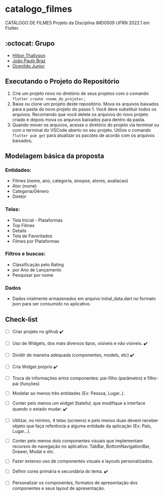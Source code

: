# catalogo_filmes

CATÁLOGO DE FILMES
Projeto da Disciplina IMD0509 UFRN 2022.1 em Flutter.

## :octocat: Grupo
- [Hilton Thallyson](https://github.com/HiltonThallyson)
- [João Paulo Braz](https://github.com/jpbraz)
- [Ocenildo Junior](https://github.com/OcenildoJunior)

## Executando o Projeto do Repositório
1. Crie um projeto novo no diretório de seus projetos com o comando ```flutter create <nome_do_projeto>``` ;
2. Baixe ou clone um projeto deste repositório. Mova os arquivos baixados para a pasta do novo projeto do passo 1. Você deve substituir todos os arquivos. Recomendo que você delete os arquivos do novo projeto criado e depois mova os arquivos baixados para dentro da pasta.
3. Quando mover os arquivos, acesse o diretório do projeto via terminal ou com o terminal do VSCode aberto no seu projeto. Utilize o comando ```flutter pub get``` para atualizar os pacotes de acordo com os arquivos baixados;

## Modelagem básica da proposta
### Entidades:
- Filmes (nome, ano, categoria, sinopse, atores, avaliacao)
- Ator (nome)
- Categoria/Gênero
- Diretor
### Telas:
- Tela Inicial - Plataformas
- Top Filmes
- Details
- Tela de Favoritados
- Filmes por Plataformas
### Filtros e buscas:
- Classificação pelo Rating
- por Ano de Lançamento
- Pesquisar por nome
### Dados
- Dados inialmente armazenados em arquivo initial_data.dart no formato json para ser consumido no aplicativo.

## Check-list

- [ ] Criar projeto no github :heavy_check_mark:
- [ ] Uso de Widgets, dos mais diversos tipos, visíveis e não visíveis. ✔️
- [ ] Dividir de maneira adequada (componentes, models, etc) ✔️
- [ ] Cria Widget próprio ✔️
- [ ] Troca de informações entre componentes: pai-filho (parâmetro) e filho-pai (funções)
- [ ] Modelar ao menos três entidades (Ex: Pessoa, Lugar..).
- [ ] Conter pelo menos um widget Stateful, que modifique a interface quando o estado mudar. ✔️
- [ ] Utilizar, no mínimo, 4 telas (screens) e pelo menos duas devem receber objeto que faça referência a alguma entidade da aplicação (Ex: País, Lugar…). 
- [ ] Conter pelo menos dois componentes visuais que implementam recursos de navegação no aplicativo: TabBar, BottomNavigationBar,
Drawer, Modal e etc.
- [ ] Fazer extenso uso de componentes visuais e layouts personalizados. 
- [ ] Definir cores primária e secundária do tema. ✔️
- [ ] Personalizar os componentes, formatos de apresentação dos componentes e seus layout de apresentação.


